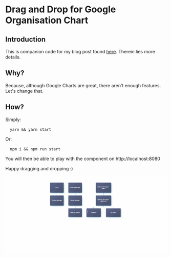 # Drag and Drop for Google Organisation Chart

## Introduction
This is companion code for my blog post found [here](http://craig-bruce.com/augmenting-google-org-chart-with-drag-and-drop/). Therein lies more details.

## Why?
Because, although Google Charts are great, there aren't enough features. Let's change that.

## How?
Simply:

```
  yarn && yarn start
```
Or:
```
  npm i && npm run start
```

You will then be able to play with the component on http://localhost:8080

Happy dragging and dropping :)

![](drag-drop-org-chart.gif)